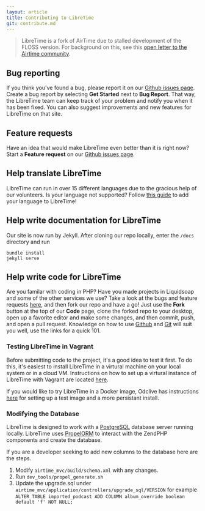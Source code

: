 ```yaml
---
layout: article
title: Contributing to LibreTime
git: contribute.md
---
```


> LibreTime is a fork of AirTime due to stalled development of the FLOSS version. For background on this,
see this [open letter to the Airtime community](https://gist.github.com/hairmare/8c03b69c9accc90cfe31fd7e77c3b07d).

## Bug reporting

If you think you've found a bug, please report it on our [Github issues page](https://github.com/LibreTime/libretime/issues/new/choose).
Create a bug report by selecting **Get Started** next to **Bug Report**. That way, the LibreTime team can keep track of
your problem and notify you when it has been fixed. You can also suggest
improvements and new features for LibreTime on that site.

## Feature requests

Have an idea that would make LibreTime even better than it is right now? Start a **Feature request** on our
[Github issues page](https://github.com/LibreTime/libretime/issues/new/choose).

## Help translate LibreTime

LibreTime can run in over 15 different languages due to the gracious help of our volunteers. Is your language not
supported? Follow [this guide](interface-localization) to add your language to LibreTime!

## Help write documentation for LibreTime

Our site is now run by Jekyll. After cloning our repo locally, enter the `/docs` directory and run

```
bundle install
jekyll serve
```

## Help write code for LibreTime

Are you familar with coding in PHP? Have you made projects in Liquidsoap and some of the other services we use?
Take a look at the bugs and feature requests [here](https://github.com/LibreTime/libretime/issues), and then
fork our repo and have a go! Just use the **Fork** button at the top of our **Code** page, clone the forked repo to
your desktop, open up a favorite editor and make some changes, and then commit, push, and open a pull request.
Knowledge on how to use [Github](https://guides.github.com/activities/hello-world/) and [Git](https://git-scm.com/docs/gittutorial)
will suit you well, use the links for a quick 101.

### Testing LibreTime in Vagrant

Before submitting code to the project, it's a good idea to test it first. To do this, it's easiest to install
LibreTime in a virtural machine on your local system or in a cloud VM. Instructions on how to set up a virtural
instance of LibreTime with Vagrant are located [here](vagrant).

If you would like to try LibreTime in a Docker image,
Odclive has instructions [here](https://github.com/kessibi/libretime-docker) for setting up a test image
and a more persistant install.

### Modifying the Database
LibreTime is designed to work with a [PostgreSQL](https://www.postgresql.org/) database server running locally.
LibreTime uses [PropelORM](http://propelorm.org) to interact with the ZendPHP components and create the database.

If you are a developer seeking to add new columns to the database here are the steps.

1. Modify `airtime_mvc/build/schema.xml` with any changes.
2. Run `dev_tools/propel_generate.sh`
3. Update the upgrade.sql under `airtime_mvc/application/controllers/upgrade_sql/VERSION` for example
 `ALTER TABLE imported_podcast ADD COLUMN album_override boolean default 'f' NOT NULL;`